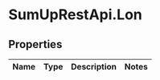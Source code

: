 # SumUpRestApi.Lon

## Properties
Name | Type | Description | Notes
------------ | ------------- | ------------- | -------------
